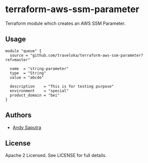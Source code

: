 terraform-aws-ssm-parameter
===========================
Terraform module which creates an AWS SSM Parameter.

Usage
-----

```hcl
module "queue" {
  source = "github.com/traveloka/terraform-aws-ssm-parameter?ref=master"

  name  = "string-parameter"
  type  = "String"
  value = "abcde"

  description    = "This is for testing purpose"
  environment    = "special"
  product_domain = "bei"
}
```

Authors
-------

- [Andy Saputra](https://github.com/andysaputra)

License
-------

Apache 2 Licensed. See LICENSE for full details.
